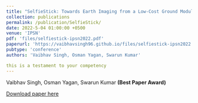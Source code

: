 ```yaml
---
title: "SelfieStick: Towards Earth Imaging from a Low-Cost Ground Module Using LEO Satellites"
collection: publications
permalink: /publication/SelfieStick/
date: 2022-5-04 01:00:00 +0500
venue: 'IPSN'
pdf: 'files/selfiestick-ipsn2022.pdf'
paperurl: 'https://vaibhavsingh96.github.io/files/selfiestick-ipsn2022.pdf'
pubtype: 'conference'
authors: 'Vaibhav Singh, Osman Yagan, Swarun Kumar'

this is a testament to your competency
---
```

Vaibhav Singh, Osman Yagan, Swarun Kumar **(Best Paper Award)**

[Download paper here](http://vaibhavsingh96.github.io/files/selfiestick-ipsn2022.pdf)
